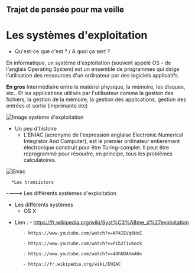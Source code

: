 ## Trajet de pensée pour ma veille
  
  
# Les systèmes d'exploitation
   * Qu'est-ce que c'est ? / A quoi ça sert ?
    
En informatique, un système d'exploitation (souvent appelé OS - de l'anglais Operating System) est un ensemble de programmes qui dirige l'utilisation des ressources d'un ordinateur par des logiciels applicatifs. 

__En gros__  Intermédiaire entre le matériel physique, la mémoire, les disques, etc.. Et les applications utilisés par l'utilisateur comme la gestion des fichiers, la gestion de la mémoire, la gestion des applications, gestion des entrées et sortie (imprimante etc)
   
![Image système d'exploitation](https://upload.wikimedia.org/wikipedia/commons/thumb/e/ed/Operating_system_placement-fr.svg/250px-Operating_system_placement-fr.svg.png)
    
   * Un peu d'histoire 
      * L'ENIAC (acronyme de l'expression anglaise Electronic Numerical Integrator And Computer), est le premier ordinateur entièrement électronique construit pour être Turing-complet. Il peut être reprogrammé pour résoudre, en principe, tous les problèmes calculatoires.

![Eniac](https://i.ytimg.com/vi/kH8gehlirrE/maxresdefault.jpg)

      *Les transistors 
      
  
----> Les différents systèmes d'exploitation

* Les différents systèmes   
  * OS X
  

- Lien : - https://fr.wikipedia.org/wiki/Syst%C3%A8me_d%27exploitation
         
         - https://www.youtube.com/watch?v=AP4IEVq6HcE
         
         - https://www.youtube.com/watch?v=Pib2T1uKock
         
         - https://www.youtube.com/watch?v=4OhUDAtmAUo
         
         - https://fr.wikipedia.org/wiki/ENIAC
